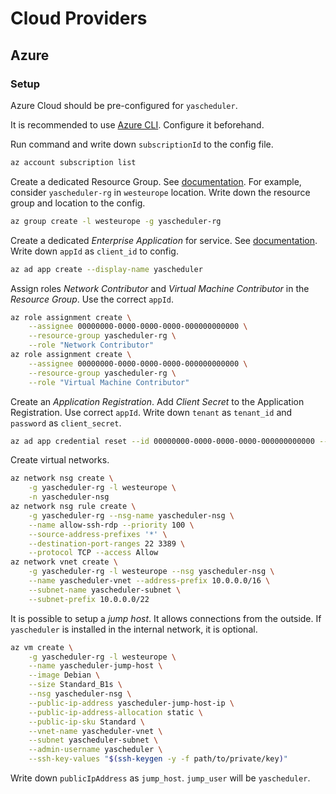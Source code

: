 # Cloud Providers

## Azure

### Setup

Azure Cloud should be pre-configured for `yascheduler`.

It is recommended to use [Azure CLI][az_cli_install]. Configure it beforehand.

Run command and write down `subscriptionId` to the config file.

```sh
az account subscription list
```

Create a dedicated Resource Group. See [documentation][az_manage_rg].
For example, consider `yascheduler-rg` in `westeurope` location.
Write down the resource group and location to the config.

```bash
az group create -l westeurope -g yascheduler-rg
```

Create a dedicated _Enterprise Application_ for service.
See [documentation][az_app_create].
Write down `appId` as `client_id` to config.

```bash
az ad app create --display-name yascheduler
```

Assign roles _Network Contributor_ and _Virtual Machine Contributor_
in the _Resource Group_. Use the correct `appId`.

```bash
az role assignment create \
    --assignee 00000000-0000-0000-0000-000000000000 \
    --resource-group yascheduler-rg \
    --role "Network Contributor"
az role assignment create \
    --assignee 00000000-0000-0000-0000-000000000000 \
    --resource-group yascheduler-rg \
    --role "Virtual Machine Contributor"
```

Create an _Application Registration_.
Add _Client Secret_ to the Application Registration. Use correct `appId`.
Write down `tenant` as `tenant_id` and `password` as `client_secret`.

```bash
az ad app credential reset --id 00000000-0000-0000-0000-000000000000 --append
```

Create virtual networks.

```bash
az network nsg create \
    -g yascheduler-rg -l westeurope \
    -n yascheduler-nsg
az network nsg rule create \
    -g yascheduler-rg --nsg-name yascheduler-nsg \
    --name allow-ssh-rdp --priority 100 \
    --source-address-prefixes '*' \
    --destination-port-ranges 22 3389 \
    --protocol TCP --access Allow
az network vnet create \
    -g yascheduler-rg -l westeurope --nsg yascheduler-nsg \
    --name yascheduler-vnet --address-prefix 10.0.0.0/16 \
    --subnet-name yascheduler-subnet \
    --subnet-prefix 10.0.0.0/22
```

It is possible to setup a _jump host_. It allows connections from the outside.
If `yascheduler` is installed in the internal network, it is optional.

```bash
az vm create \
    -g yascheduler-rg -l westeurope \
    --name yascheduler-jump-host \
    --image Debian \
    --size Standard_B1s \
    --nsg yascheduler-nsg \
    --public-ip-address yascheduler-jump-host-ip \
    --public-ip-address-allocation static \
    --public-ip-sku Standard \
    --vnet-name yascheduler-vnet \
    --subnet yascheduler-subnet \
    --admin-username yascheduler \
    --ssh-key-values "$(ssh-keygen -y -f path/to/private/key)"
```

Write down `publicIpAddress` as `jump_host`. `jump_user` will be `yascheduler`.

[az_cli_install]: https://docs.microsoft.com/en-us/cli/azure/install-azure-cli
[az_manage_rg]: https://docs.microsoft.com/en-us/cli/azure/manage-azure-groups-azure-cli
[az_app_create]: https://docs.microsoft.com/en-us/cli/azure/ad/app?view=azure-cli-latest#az-ad-app-create
